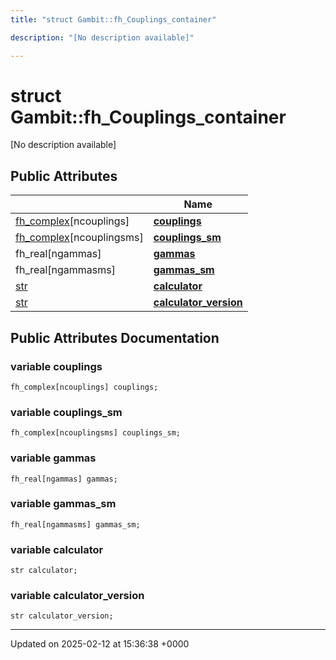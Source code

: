 ```yaml
---
title: "struct Gambit::fh_Couplings_container"

description: "[No description available]"

---
```


# struct Gambit::fh_Couplings_container



[No description available]

## Public Attributes

|                | Name           |
| -------------- | -------------- |
| [fh_complex](/documentation/code/classes/classgambit_1_1fcomplext/)[ncouplings] | **[couplings](/documentation/code/classes/structgambit_1_1fh__couplings__container/#variable-couplings)**  |
| [fh_complex](/documentation/code/classes/classgambit_1_1fcomplext/)[ncouplingsms] | **[couplings_sm](/documentation/code/classes/structgambit_1_1fh__couplings__container/#variable-couplings-sm)**  |
| fh_real[ngammas] | **[gammas](/documentation/code/classes/structgambit_1_1fh__couplings__container/#variable-gammas)**  |
| fh_real[ngammasms] | **[gammas_sm](/documentation/code/classes/structgambit_1_1fh__couplings__container/#variable-gammas-sm)**  |
| [str](/documentation/code/namespaces/namespacegambit/#typedef-str) | **[calculator](/documentation/code/classes/structgambit_1_1fh__couplings__container/#variable-calculator)**  |
| [str](/documentation/code/namespaces/namespacegambit/#typedef-str) | **[calculator_version](/documentation/code/classes/structgambit_1_1fh__couplings__container/#variable-calculator-version)**  |

## Public Attributes Documentation

### variable couplings

```
fh_complex[ncouplings] couplings;
```


### variable couplings_sm

```
fh_complex[ncouplingsms] couplings_sm;
```


### variable gammas

```
fh_real[ngammas] gammas;
```


### variable gammas_sm

```
fh_real[ngammasms] gammas_sm;
```


### variable calculator

```
str calculator;
```


### variable calculator_version

```
str calculator_version;
```


-------------------------------

Updated on 2025-02-12 at 15:36:38 +0000
